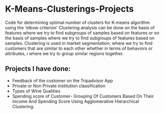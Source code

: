 # K-Means-Clusterings-Projects
Code for determining optimal number of clusters for K-means algorithm using the 'elbow criterion'
Clustering analysis can be done on the basis of features where we try to find subgroups of samples based on features or on the basis of samples where we try to find subgroups of features based on samples. Clustering is used in market segmentation; where we try to find customers that are similar to each other whether in terms of behaviors or attributes, i where we try to group similar regions together.

## Projects I have done: 
* Feedback of the customer on the Tripadvisor App
* Private or Non Private institution classification
* Types of Wine Qualities
* Spending score of Customer- Grouping Of Customers Based On Their Income And Spending Score Using Agglomerative Hierarchical Clustering.

